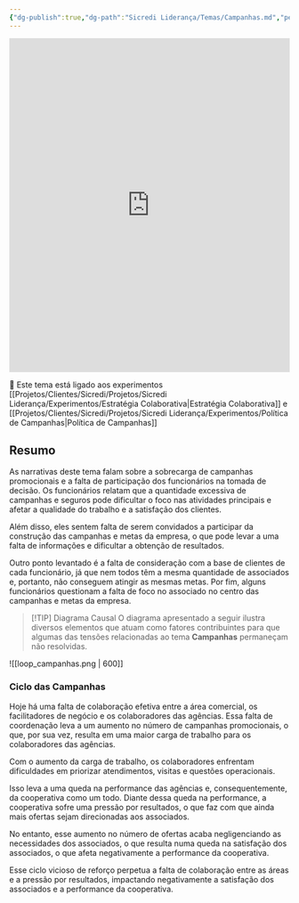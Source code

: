 ```yaml
---
{"dg-publish":true,"dg-path":"Sicredi Liderança/Temas/Campanhas.md","permalink":"/Sicredi Liderança/Temas/Campanhas/"}
---
```



<iframe src="https://embed.kumu.io/6c30c8cb7af70ac988b61d42d8123f2d" width="100%" height="600" frameborder="0"></iframe>

🔗 Este tema está ligado aos experimentos [[Projetos/Clientes/Sicredi/Projetos/Sicredi Liderança/Experimentos/Estratégia Colaborativa\|Estratégia Colaborativa]] e [[Projetos/Clientes/Sicredi/Projetos/Sicredi Liderança/Experimentos/Política de Campanhas\|Política de Campanhas]]

## Resumo

As narrativas deste tema falam sobre a sobrecarga de campanhas promocionais e a falta de participação dos funcionários na tomada de decisão. Os funcionários relatam que a quantidade excessiva de campanhas e seguros pode dificultar o foco nas atividades principais e afetar a qualidade do trabalho e a satisfação dos clientes. 

Além disso, eles sentem falta de serem convidados a participar da construção das campanhas e metas da empresa, o que pode levar a uma falta de informações e dificultar a obtenção de resultados. 

Outro ponto levantado é a falta de consideração com a base de clientes de cada funcionário, já que nem todos têm a mesma quantidade de associados e, portanto, não conseguem atingir as mesmas metas. Por fim, alguns funcionários questionam a falta de foco no associado no centro das campanhas e metas da empresa. 

> [!TIP] Diagrama Causal
> O diagrama apresentado a seguir ilustra diversos elementos que atuam como fatores contribuintes para que algumas das tensões relacionadas ao tema **Campanhas** permaneçam não resolvidas.

![[loop_campanhas.png \| 600]]


### Ciclo das Campanhas

Hoje há uma falta de colaboração efetiva entre a área comercial, os facilitadores de negócio e os colaboradores das agências. Essa falta de coordenação leva a um  aumento no número de campanhas promocionais, o que, por sua vez, resulta em uma  maior carga de trabalho para os colaboradores das agências. 

Com o aumento da carga de trabalho, os colaboradores enfrentam  dificuldades em priorizar atendimentos, visitas e questões operacionais. 

Isso leva a uma  queda na performance das agências e, consequentemente, da cooperativa como um todo. Diante dessa queda na performance, a cooperativa sofre uma  pressão por resultados, o que faz com que ainda mais  ofertas sejam direcionadas aos associados. 

No entanto, esse aumento no número de ofertas acaba  negligenciando as necessidades dos associados, o que resulta numa  queda na satisfação dos associados, o que afeta negativamente a performance da cooperativa. 

Esse ciclo vicioso de reforço perpetua a falta de colaboração entre as áreas e a pressão por resultados, impactando negativamente a satisfação dos associados e a performance da cooperativa.

